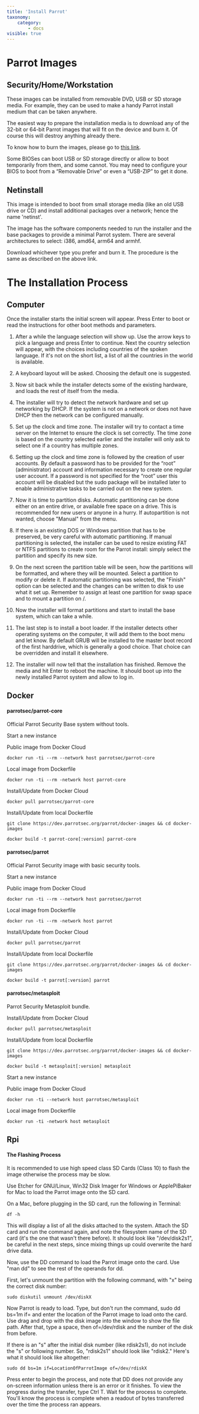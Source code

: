 ```yaml
---
title: 'Install Parrot'
taxonomy:
    category:
        - docs
visible: true
---
```


# Parrot Images

## Security/Home/Workstation

These images can be installed from removable DVD, USB or SD storage media. For example, they can be used to make a handy Parrot install medium that can be taken anywhere.

The easiest way to prepare the installation media is to download any of the 32-bit or 64-bit Parrot images that will fit on the device and burn it. Of course this will destroy anything already there.

To know how to burn the images, please go to [this link](https://dev.parrotsec.org/parrot/documentation/blob/master/docs/02.getting-started/02.create-boot-device.md).

Some BIOSes can boot USB or SD storage directly or allow to boot temporarily from them, and some cannot. You may need to configure your BIOS to boot from a “Removable Drive” or even a “USB-ZIP” to get it done.

## Netinstall

This image is intended to boot from small storage media (like an old USB drive or CD) and install additional packages over a network; hence the name 'netinst'.

The image has the software components needed to run the installer and the base packages to provide a minimal Parrot system. There are several architectures to select: i386, amd64, arm64 and armhf.

Download whichever type you prefer and burn it. The procedure is the same as described on the above link.

# The Installation Process

## Computer

Once the installer starts the initial screen will appear. Press Enter to boot or read the instructions for other boot methods and parameters.

1. After a while the language selection will show up. Use the arrow keys to pick a language and press Enter to continue. Next the country selection will appear, with the choices including countries of the spoken language. If it's not on the short list, a list of all the countries in the world is available.

2. A keyboard layout will be asked. Choosing the default one is suggested.

3. Now sit back while the installer detects some of the existing hardware, and loads the rest of itself from the media.

4. The installer will try to detect the network hardware and set up networking by DHCP. If the system is not on a network or does not have DHCP then the network can be configured manually.

5. Set up the clock and time zone. The installer will try to contact a time server on the Internet to ensure the clock is set correctly. The time zone is based on the country selected earlier and the installer will only ask to select one if a country has multiple zones.

6. Setting up the clock and time zone is followed by the creation of user accounts. By default a password has to be provided for the “root” (administrator) account and information necessary to create one regular user account. If a password is not specified for the “root” user this account will be disabled but the sudo package will be installed later to enable administrative tasks to be carried out on the new system.

7. Now it is time to partition disks. Automatic partitioning can be done either on an entire drive, or available free space on a drive. This is recommended for new users or anyone in a hurry. If autopartition is not wanted, choose "Manual" from the menu.

8. If there is an existing DOS or Windows partition that has to be preserved, be very careful with automatic partitioning. If manual partitioning is selected, the installer can be used to resize existing FAT or NTFS partitions to create room for the Parrot install: simply select the partition and specify its new size.

9. On the next screen the partition table will be seen, how the partitions will be formatted, and where they will be mounted. Select a partition to modify or delete it. If automatic partitioning was selected, the "Finish" option can be selected and the changes can be written to disk to use what it set up. Remember to assign at least one partition for swap space and to mount a partition on /.

10. Now the installer will format partitions and start to install the base system, which can take a while.

11. The last step is to install a boot loader. If the installer detects other operating systems on the computer, it will add them to the boot menu and let know. By default GRUB will be installed to the master boot record of the first harddrive, which is generally a good choice. That choice can be overridden and install it elsewhere.

12. The installer will now tell that the installation has finished. Remove the media and hit Enter to reboot the machine. It should boot up into the newly installed Parrot system and allow to log in.

## Docker

#### parrotsec/parrot-core

Official Parrot Security Base system without tools.

Start a new instance

Public image from Docker Cloud

    docker run -ti --rm --network host parrotsec/parrot-core

Local image from Dockerfile

    docker run -ti --rm -network host parrot-core

Install/Update from Docker Cloud

    docker pull parrotsec/parrot-core

Install/Update from local Dockerfile

    git clone https://dev.parrotsec.org/parrot/docker-images && cd docker-images

    docker build -t parrot-core[:version] parrot-core

#### parrotsec/parrot

Official Parrot Security image with basic security tools.

Start a new instance

Public image from Docker Cloud

    docker run -ti --rm --network host parrotsec/parrot

Local image from Dockerfile

    docker run -ti --rm -network host parrot

Install/Update from Docker Cloud

    docker pull parrotsec/parrot

Install/Update from local Dockerfile

    git clone https://dev.parrotsec.org/parrot/docker-images && cd docker-images

    docker build -t parrot[:version] parrot

#### parrotsec/metasploit

Parrot Security Metasploit bundle.

Install/Update from Docker Cloud

    docker pull parrotsec/metasploit

Install/Update from local Dockerfile

    git clone https://dev.parrotsec.org/parrot/docker-images && cd docker-images

    docker build -t metasploit[:version] metasploit

Start a new instance

Public image from Docker Cloud

    docker run -ti --network host parrotsec/metasploit

Local image from Dockerfile

    docker run -ti -network host metasploit

## Rpi

#### The Flashing Process

It is recommended to use high speed class SD Cards (Class 10) to flash the image otherwise the process may be slow.

Use Etcher for GNU/Linux, Win32 Disk Imager for Windows or ApplePiBaker for Mac to load the Parrot image onto the SD card.

On a Mac, before plugging in the SD card, run the following in Terminal:

    df -h

This will display a list of all the disks attached to the system. Attach the SD card and run the command again, and note the filesystem name of the SD card (it's the one that wasn't there before). It should look like "/dev/disk2s1", be careful in the next steps, since mixing things up could overwrite the hard drive data.

Now, use the DD command to load the Parrot image onto the card. Use "man dd" to see the rest of the operands for dd.

First, let's unmount the partition with the following command, with "x" being the correct disk number:

    sudo diskutil unmount /dev/diskX

Now Parrot is ready to load. Type, but don't run the command, sudo dd bs=1m if= and enter the location of the Parrot image to load onto the card. Use drag and drop with the disk image into the window to show the file path. After that, type a space, then of=/dev/rdisk and the number of the disk from before.

If there is an "s" after the initial disk number (like rdisk2s1), do not include the "s" or following number. So, "rdisk2s1" should look like "rdisk2." Here's what it should look like altogether:

    sudo dd bs=1m if=LocationOfParrotImage of=/dev/rdiskX

Press enter to begin the process, and note that DD does not provide any on-screen information unless there is an error or it finishes. To view the progress during the transfer, type Ctrl T. Wait for the process to complete. You'll know the process is complete when a readout of bytes transferred over the time the process ran appears.